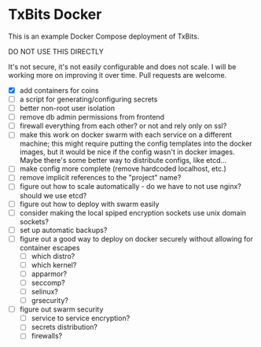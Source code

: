 # TxBits Docker

This is an example Docker Compose deployment of TxBits.

DO NOT USE THIS DIRECTLY

It's not secure, it's not easily configurable and does not scale. I will be working more on improving it over time. Pull requests are welcome.

* [x] add containers for coins
* [ ] a script for generating/configuring secrets
* [ ] better non-root user isolation
* [ ] remove db admin permissions from frontend
* [ ] firewall everything from each other? or not and rely only on ssl?
* [ ] make this work on docker swarm with each service on a different machine; this might require putting the config templates into the docker images, but it would be nice if the config wasn't in docker images. Maybe there's some better way to distribute configs, like etcd...
* [ ] make config more complete (remove hardcoded localhost, etc.)
* [ ] remove implicit references to the "project" name?
* [ ] figure out how to scale automatically - do we have to not use nginx? should we use etcd?
* [ ] figure out how to deploy with swarm easily
* [ ] consider making the local spiped encryption sockets use unix domain sockets?
* [ ] set up automatic backups?
* [ ] figure out a good way to deploy on docker securely without allowing for container escapes
  * [ ] which distro?
  * [ ] which kernel?
  * [ ] apparmor?
  * [ ] seccomp?
  * [ ] selinux?
  * [ ] grsecurity?
* [ ] figure out swarm security
  * [ ] service to service encryption?
  * [ ] secrets distribution?
  * [ ] firewalls?
